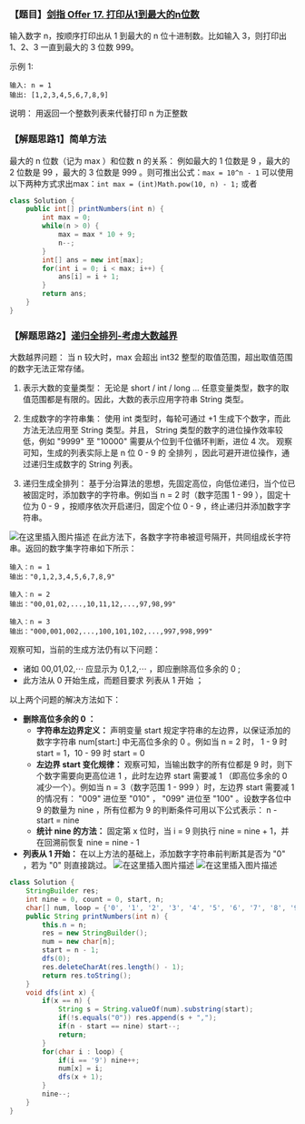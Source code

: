 ### 【题目】[剑指 Offer 17. 打印从1到最大的n位数](https://leetcode-cn.com/problems/da-yin-cong-1dao-zui-da-de-nwei-shu-lcof/)
输入数字 n，按顺序打印出从 1 到最大的 n 位十进制数。比如输入 3，则打印出 1、2、3 一直到最大的 3 位数 999。

示例 1:

	输入: n = 1
	输出: [1,2,3,4,5,6,7,8,9]

说明：
用返回一个整数列表来代替打印
n 为正整数

### 【解题思路1】简单方法
最大的 n 位数（记为 max ）和位数 n 的关系： 例如最大的 1 位数是 9 ，最大的 2 位数是 99 ，最大的 3 位数是 999 。则可推出公式：`max = 10^n - 1`
可以使用以下两种方式求出max：`int max = (int)Math.pow(10, n) - 1;`  或者

```java
class Solution {
    public int[] printNumbers(int n) {
        int max = 0;
        while(n > 0) {
            max = max * 10 + 9;
            n--;
        }
        int[] ans = new int[max];
        for(int i = 0; i < max; i++) {
            ans[i] = i + 1;
        }
        return ans;
    }
}
```
### 【解题思路2】[递归全排列-考虑大数越界](https://leetcode-cn.com/problems/da-yin-cong-1dao-zui-da-de-nwei-shu-lcof/solution/mian-shi-ti-17-da-yin-cong-1-dao-zui-da-de-n-wei-2/)

大数越界问题： 当 n 较大时，max 会超出 int32 整型的取值范围，超出取值范围的数字无法正常存储。
1. 表示大数的变量类型：
无论是 short / int / long ... 任意变量类型，数字的取值范围都是有限的。因此，大数的表示应用字符串 String 类型。
2. 生成数字的字符串集：
使用 int 类型时，每轮可通过 +1 生成下个数字，而此方法无法应用至 String 类型。并且， String 类型的数字的进位操作效率较低，例如 "9999" 至 "10000" 需要从个位到千位循环判断，进位 4 次。
观察可知，生成的列表实际上是 n 位 0 - 9 的 全排列 ，因此可避开进位操作，通过递归生成数字的 String 列表。

3. 递归生成全排列：
基于分治算法的思想，先固定高位，向低位递归，当个位已被固定时，添加数字的字符串。例如当 n = 2 时（数字范围 1 - 99 ），固定十位为 0 - 9 ，按顺序依次开启递归，固定个位 0 - 9 ，终止递归并添加数字字符串。

![在这里插入图片描述](https://img-blog.csdnimg.cn/20200907162201230.png?x-oss-process=image/watermark,type_ZmFuZ3poZW5naGVpdGk,shadow_10,text_aHR0cHM6Ly9ibG9nLmNzZG4ubmV0L1h1bkNpeQ==,size_16,color_FFFFFF,t_70#pic_center)
在此方法下，各数字字符串被逗号隔开，共同组成长字符串。返回的数字集字符串如下所示：

	输入：n = 1
	输出："0,1,2,3,4,5,6,7,8,9"
	
	输入：n = 2
	输出："00,01,02,...,10,11,12,...,97,98,99"
	
	输入：n = 3
	输出："000,001,002,...,100,101,102,...,997,998,999"

观察可知，当前的生成方法仍有以下问题：

- 诸如 00,01,02,⋯ 应显示为 0,1,2,⋯ ，即应删除高位多余的 0 ;
- 此方法从 0 开始生成，而题目要求 列表从 1 开始 ；

以上两个问题的解决方法如下：

- **删除高位多余的 0 ：**
	- **字符串左边界定义：** 声明变量 start 规定字符串的左边界，以保证添加的数字字符串 num[start:] 中无高位多余的 0 。例如当 n = 2 时， 1 - 9 时 start = 1，10 - 99 时 start = 0
	- **左边界 start 变化规律：** 观察可知，当输出数字的所有位都是 9 时，则下个数字需要向更高位进 1 ，此时左边界 start 需要减 1 （即高位多余的 0 减少一个）。例如当 n = 3（数字范围 1 - 999 ）时，左边界 start 需要减 1 的情况有： "009" 进位至 "010" ， "099" 进位至 "100" 。设数字各位中 9 的数量为 nine ，所有位都为 9 的判断条件可用以下公式表示：
n - start = nine
	- **统计 nine 的方法：** 固定第 x 位时，当 i = 9 则执行 nine = nine + 1，并在回溯前恢复 nine = nine - 1
- **列表从 1 开始：** 在以上方法的基础上，添加数字字符串前判断其是否为 "0" ，若为 "0" 则直接跳过。
![在这里插入图片描述](https://img-blog.csdnimg.cn/20200907164940694.png?x-oss-process=image/watermark,type_ZmFuZ3poZW5naGVpdGk,shadow_10,text_aHR0cHM6Ly9ibG9nLmNzZG4ubmV0L1h1bkNpeQ==,size_16,color_FFFFFF,t_70#pic_center)
![在这里插入图片描述](https://img-blog.csdnimg.cn/20200907164953271.png?x-oss-process=image/watermark,type_ZmFuZ3poZW5naGVpdGk,shadow_10,text_aHR0cHM6Ly9ibG9nLmNzZG4ubmV0L1h1bkNpeQ==,size_16,color_FFFFFF,t_70#pic_center)

```java
class Solution {
    StringBuilder res;
    int nine = 0, count = 0, start, n;
    char[] num, loop = {'0', '1', '2', '3', '4', '5', '6', '7', '8', '9'};
    public String printNumbers(int n) {
        this.n = n;
        res = new StringBuilder();
        num = new char[n];
        start = n - 1;
        dfs(0);
        res.deleteCharAt(res.length() - 1);
        return res.toString();
    }
    void dfs(int x) {
        if(x == n) {
            String s = String.valueOf(num).substring(start);
            if(!s.equals("0")) res.append(s + ",");
            if(n - start == nine) start--;
            return;
        }
        for(char i : loop) {
            if(i == '9') nine++;
            num[x] = i;
            dfs(x + 1);
        }
        nine--;
    }
}
```